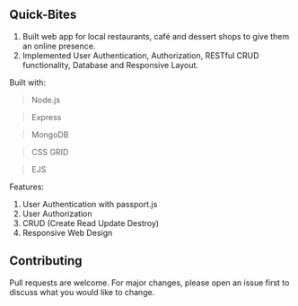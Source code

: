 ## Quick-Bites

1) Built web app for local restaurants, café and dessert shops to give them an online presence.
2) Implemented User Authentication, Authorization, RESTful CRUD functionality, Database and Responsive Layout.

Built with:

> Node.js

> Express

> MongoDB

> CSS GRID

> EJS

Features:
1) User Authentication with passport.js
2) User Authorization
3) CRUD (Create Read Update Destroy)
4) Responsive Web Design

## Contributing
Pull requests are welcome. For major changes, please open an issue first to discuss what you would like to change.
